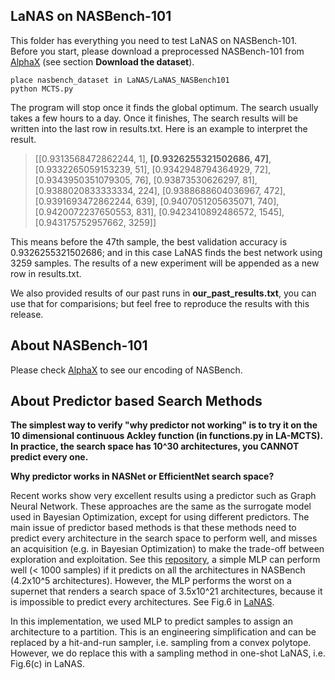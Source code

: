 ## LaNAS on NASBench-101

This folder has everything you need to test LaNAS on NASBench-101. Before you start, please download a preprocessed NASBench-101 from <a href="https://github.com/linnanwang/AlphaX-NASBench101">AlphaX</a> (see section <b>Download the dataset</b>).
```
place nasbench_dataset in LaNAS/LaNAS_NASBench101
python MCTS.py
```
The program will stop once it finds the global optimum. The search usually takes a few hours to a day. Once it finishes, The search results will be written into the last row in results.txt. Here is an example to interpret the result.

>[[0.9313568472862244, 1], <b>[0.9326255321502686, 47]</b>, [0.9332265059153239, 51], [0.9342948794364929, 72], [0.9343950351079305, 76], [0.93873530626297, 81], [0.9388020833333334, 224], [0.9388688604036967, 472], [0.9391693472862244, 639], [0.9407051205635071, 740], [0.9420072237650553, 831], [0.9423410892486572, 1545], [0.943175752957662, 3259]]

This means before the 47th sample, the best validation accuracy is 0.9326255321502686; and in this case LaNAS finds the best network using 3259 samples. The results of a new experiment will be appended as a new row in results.txt.

We also provided results of our past runs in <b>our_past_results.txt</b>, you can use that for comparisions; but feel free to reproduce the results with this release.

## About NASBench-101
Please check <a href="https://github.com/linnanwang/AlphaX-NASBench101">AlphaX</a> to see our encoding of NASBench.

## About Predictor based Search Methods

<b>The simplest way to verify "why predictor not working" is to try it on the 10 dimensional continuous Ackley function (in functions.py in LA-MCTS). In practice, the search space has 10^30 architectures, you CANNOT predict every one.</b>

<b>Why predictor works in NASNet or EfficientNet search space? </b>

Recent works show very excellent results using a predictor such as Graph Neural Network. These approaches are the same as the surrogate model used in Bayesian Optimization, except for using different predictors. The main issue of predictor based methods is that these methods need to predict every architecture in the search space to perform well, and misses an acquisition (e.g. in Bayesian Optimization) to make the trade-off between exploration and exploitation. See this <a href="https://github.com/linnanwang/MLP-NASBench-101">repository</a>, a simple MLP can perform well (< 1000 samples) if it predicts on all the architectures in NASBench (4.2x10^5 architectures). However, the MLP performs the worst on a supernet that renders a search space of 3.5x10^21 architectures, because it is impossible to predict every architectures. See Fig.6 in <a href="https://linnanwang.github.io/latent-actions.pdf">LaNAS</a>.

In this implementation, we used MLP to predict samples to assign an architecture to a partition. This is an engineering simplification and can be replaced by a hit-and-run sampler, i.e. sampling from a convex polytope. However, we do replace this with a sampling method in one-shot LaNAS, i.e. Fig.6(c) in LaNAS.
